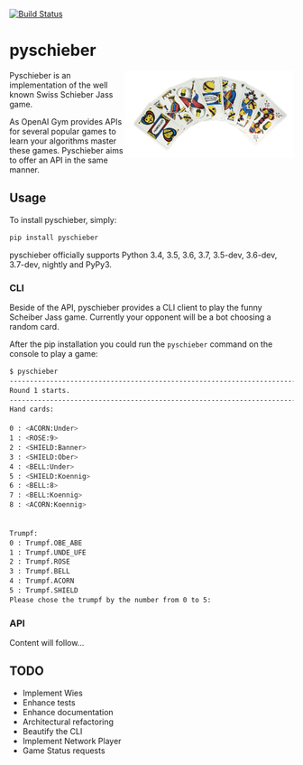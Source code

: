 [![Build Status](https://travis-ci.org/Murthy10/pyschieber.svg?branch=master)](https://travis-ci.org/Murthy10/pyschieber)
# pyschieber
<a href="url"><img src="/docs/images/jass.png" align="right" width="300" ></a>
Pyschieber is an implementation of the well known Swiss Schieber Jass game.

As OpenAI Gym provides APIs for several popular games to learn your algorithms master these games.
Pyschieber aims to offer an API in the same manner.



## Usage
To install pyschieber, simply:
```bash
pip install pyschieber

```
pyschieber officially supports Python 3.4, 3.5, 3.6, 3.7, 3.5-dev, 3.6-dev, 3.7-dev, nightly and PyPy3.

### CLI
Beside of the API, pyschieber provides a CLI client to play the funny Scheiber Jass game.
Currently your opponent will be a bot choosing a random card.

After the pip installation you could run the ```pyschieber``` command on the console to play a game:
```bash
$ pyschieber
------------------------------------------------------------------------------------------------------------------------
Round 1 starts.
------------------------------------------------------------------------------------------------------------------------
Hand cards: 

0 : <ACORN:Under>
1 : <ROSE:9>
2 : <SHIELD:Banner>
3 : <SHIELD:Ober>
4 : <BELL:Under>
5 : <SHIELD:Koennig>
6 : <BELL:8>
7 : <BELL:Koennig>
8 : <ACORN:Koennig>


Trumpf:
0 : Trumpf.OBE_ABE
1 : Trumpf.UNDE_UFE
2 : Trumpf.ROSE
3 : Trumpf.BELL
4 : Trumpf.ACORN
5 : Trumpf.SHIELD
Please chose the trumpf by the number from 0 to 5: 

```



### API
Content will follow...




## TODO
* Implement Wies
* Enhance tests
* Enhance documentation
* Architectural refactoring
* Beautify the CLI
* Implement Network Player
* Game Status requests